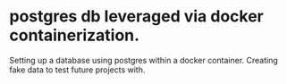 # postgres db leveraged via docker containerization.

Setting up a database using postgres within a docker container.
Creating fake data to test future projects with.
